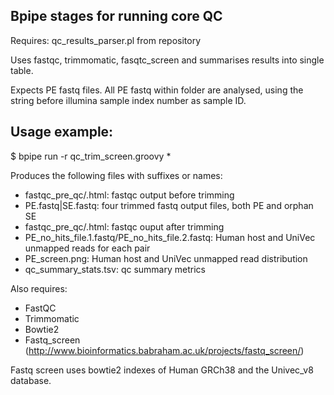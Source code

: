 Bpipe stages for running core QC
--------------

Requires: qc_results_parser.pl from repository

Uses fastqc, trimmomatic, fasqtc_screen and summarises results into single table.

Expects PE fastq files. All PE fastq within folder are analysed, using the string before illumina sample index number as sample ID.

Usage example:
--------------

  $ bpipe run -r qc_trim_screen.groovy *
  
Produces the following files with suffixes or names:
 
- fastqc_pre_qc/.html: fastqc output before trimming
- PE.fastq|SE.fastq: four trimmed fastq output files, both PE and orphan SE
- fastqc_pre_qc/.html: fastqc ouput after trimming
- PE_no_hits_file.1.fastq/PE_no_hits_file.2.fastq: Human host and UniVec unmapped reads for each pair
- PE_screen.png: Human host and UniVec unmapped read distribution
- qc_summary_stats.tsv: qc summary metrics


Also requires:

- FastQC
- Trimmomatic
- Bowtie2
- Fastq_screen (http://www.bioinformatics.babraham.ac.uk/projects/fastq_screen/)

Fastq screen uses bowtie2 indexes of Human GRCh38 and the Univec_v8 database.

